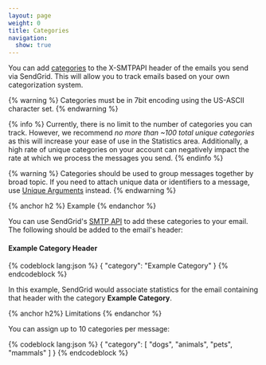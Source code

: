 ```yaml
---
layout: page
weight: 0
title: Categories
navigation:
  show: true
---
```


You can add [categories]({{root_url}}/User_Guide/Email_Settings/categories.html) to the X-SMTPAPI header of the emails you send via SendGrid. This will allow you to track emails based on your own categorization system.

{% warning %}
Categories must be in 7bit encoding using the US-ASCII character set. 
{% endwarning %}

{% info %}
Currently, there is no limit to the number of categories you can track. However, we recommend *no more than ~100 total unique categories* as this will increase your ease of use in the Statistics area. Additionally, a high rate of unique categories on your account can negatively impact the rate at which we process the messages you send.
{% endinfo %}

{% warning %}
Categories should be used to group messages together by broad topic. If you need to attach unique data or identifiers to a message, use [Unique Arguments]({{root_url}}/API_Reference/SMTP_API/unique_arguments.html) instead. 
{% endwarning %}

{% anchor h2 %}
Example 
{% endanchor %}

You can use SendGrid's [SMTP API]({{root_url}}/API_Reference/SMTP_API/building_an_smtp_email.html) to add these categories to your email. The following should be added to the email's header:

<h4>Example Category Header</h4>
{% codeblock lang:json %}
{
  "category": "Example Category"
}
{% endcodeblock %}

In this example, SendGrid would associate statistics for the email containing that header with the category **Example Category**.

{% anchor h2%}
Limitations
{% endanchor %}

You can assign up to 10 categories per message:

{% codeblock lang:json %}
{
  "category": [
    "dogs",
    "animals",
    "pets",
    "mammals"
  ]
}
{% endcodeblock %}
